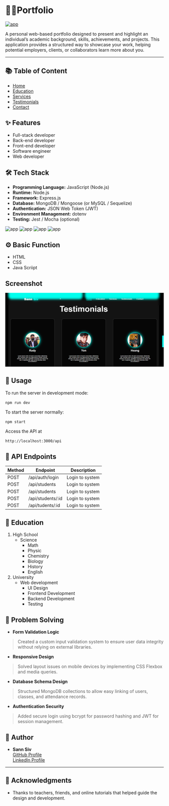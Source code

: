 #  👨‍🎓Portfolio
[![app](https://img.shields.io/badge/Information-My_portfolio-cyan)](https://lucky-pegasus-c8845a.netlify.app)

A personal web-based portfolio designed to present and highlight an individual’s academic background, skills, achievements, and projects. This application provides a structured way to showcase your work, helping potential employers, clients, or collaborators learn more about you.

---
## 📚 Table of Content
- [Home](https://lucky-pegasus-c8845a.netlify.app/#home)
- [Education](https://lucky-pegasus-c8845a.netlify.app/#education)
- [Services](https://lucky-pegasus-c8845a.netlify.app/#services)
- [Testimonials](https://lucky-pegasus-c8845a.netlify.app/#testimonials)
- [Contact](https://lucky-pegasus-c8845a.netlify.app/#contact)

## ✨ Features
- Full-stack developer
- Back-end developer
- Front-end developer
- Software engineer
- Web developer

## 🛠 Tech Stack
- **Programming Language:** JavaScript (Node.js)
- **Runtime:** Node.js
- **Framework:** Express.js
- **Database:** MongoDB / Mongoose (or MySQL / Sequelize)
- **Authentication:** JSON Web Token (JWT)
- **Environment Management:** dotenv
- **Testing:** Jest / Mocha (optional)

![app](https://img.shields.io/badge/Node.js-18.x-cyan) ![app](https://img.shields.io/badge/Express.js-Framework-blue) ![app](https://img.shields.io/badge/MongoDB-Database-lightcyan) ![app](https://img.shields.io/badge/License-MIT-midnightblue)

## ⚙ Basic Function
- HTML
- CSS 
- Java Scriipt

## Screenshot
![alt text](image.png)

## 🔧 Usage
To run the server in development mode:
```bash
npm run dev
```
To start the server normally:
```
npm start
```
Access the API at
```
http://localhost:3000/api
```
## 📮 API Endpoints
|Method|Endpoint|Description|
|------|--------|-----------|
| POST |  /api/auth/login  | Login to system |
| POST |   /api/students   | Login to system |
| POST |   /api/students   | Login to system |
| POST | /api/students/:id | Login to system |
| POST |  /api/tudents/:id | Login to system |

## 📜 Education
1. High School
    - Science
        - Math
        - Physic
        - Chemistry
        - Biology
        - History
        - English
2. University
    - Web development
        - UI Design
        - Frontend Development
        - Backend Development
        - Testing

## 🔑 Problem Solving

- **Form Validation Logic**
>Created a custom input validation system to ensure user data integrity without relying on external libraries.
- **Responsive Design**
>Solved layout issues on mobile devices by implementing CSS Flexbox and media queries.
- **Database Schema Design**
>Structured MongoDB collections to allow easy linking of users, classes, and attendance records.
- **Authentication Security**
>Added secure login using bcrypt for password hashing and JWT for session management.

## 👤 Author

- **Sann Siv**  
  [GitHub Profile](https://github.com/dashboard)  
  [LinkedIn Profile](https://lucky-pegasus-c8845a.netlify.app/)

---
## 🙏 Acknowledgments

- Thanks to teachers, friends, and online tutorials that helped guide the design and development.